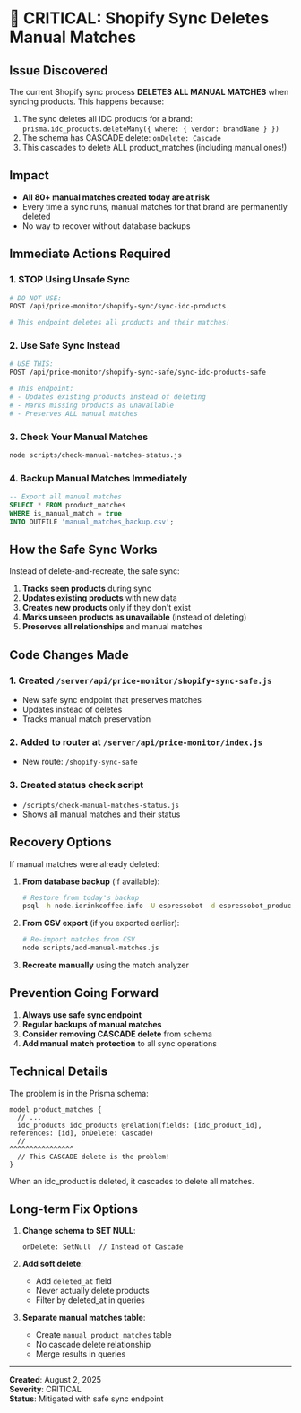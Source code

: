 # 🚨 CRITICAL: Shopify Sync Deletes Manual Matches

## Issue Discovered

The current Shopify sync process **DELETES ALL MANUAL MATCHES** when syncing products. This happens because:

1. The sync deletes all IDC products for a brand: `prisma.idc_products.deleteMany({ where: { vendor: brandName } })`
2. The schema has CASCADE delete: `onDelete: Cascade`
3. This cascades to delete ALL product_matches (including manual ones!)

## Impact

- **All 80+ manual matches created today are at risk**
- Every time a sync runs, manual matches for that brand are permanently deleted
- No way to recover without database backups

## Immediate Actions Required

### 1. STOP Using Unsafe Sync
```bash
# DO NOT USE:
POST /api/price-monitor/shopify-sync/sync-idc-products

# This endpoint deletes all products and their matches!
```

### 2. Use Safe Sync Instead
```bash
# USE THIS:
POST /api/price-monitor/shopify-sync-safe/sync-idc-products-safe

# This endpoint:
# - Updates existing products instead of deleting
# - Marks missing products as unavailable
# - Preserves ALL manual matches
```

### 3. Check Your Manual Matches
```bash
node scripts/check-manual-matches-status.js
```

### 4. Backup Manual Matches Immediately
```sql
-- Export all manual matches
SELECT * FROM product_matches 
WHERE is_manual_match = true 
INTO OUTFILE 'manual_matches_backup.csv';
```

## How the Safe Sync Works

Instead of delete-and-recreate, the safe sync:

1. **Tracks seen products** during sync
2. **Updates existing products** with new data
3. **Creates new products** only if they don't exist
4. **Marks unseen products as unavailable** (instead of deleting)
5. **Preserves all relationships** and manual matches

## Code Changes Made

### 1. Created `/server/api/price-monitor/shopify-sync-safe.js`
- New safe sync endpoint that preserves matches
- Updates instead of deletes
- Tracks manual match preservation

### 2. Added to router at `/server/api/price-monitor/index.js`
- New route: `/shopify-sync-safe`

### 3. Created status check script
- `/scripts/check-manual-matches-status.js`
- Shows all manual matches and their status

## Recovery Options

If manual matches were already deleted:

1. **From database backup** (if available):
   ```bash
   # Restore from today's backup
   psql -h node.idrinkcoffee.info -U espressobot -d espressobot_production < backup.sql
   ```

2. **From CSV export** (if you exported earlier):
   ```bash
   # Re-import matches from CSV
   node scripts/add-manual-matches.js
   ```

3. **Recreate manually** using the match analyzer

## Prevention Going Forward

1. **Always use safe sync endpoint**
2. **Regular backups of manual matches**
3. **Consider removing CASCADE delete** from schema
4. **Add manual match protection** to all sync operations

## Technical Details

The problem is in the Prisma schema:
```prisma
model product_matches {
  // ...
  idc_products idc_products @relation(fields: [idc_product_id], references: [id], onDelete: Cascade)
  //                                                                            ^^^^^^^^^^^^^^^^
  // This CASCADE delete is the problem!
}
```

When an idc_product is deleted, it cascades to delete all matches.

## Long-term Fix Options

1. **Change schema to SET NULL**:
   ```prisma
   onDelete: SetNull  // Instead of Cascade
   ```

2. **Add soft delete**:
   - Add `deleted_at` field
   - Never actually delete products
   - Filter by deleted_at in queries

3. **Separate manual matches table**:
   - Create `manual_product_matches` table
   - No cascade delete relationship
   - Merge results in queries

---

**Created**: August 2, 2025  
**Severity**: CRITICAL  
**Status**: Mitigated with safe sync endpoint